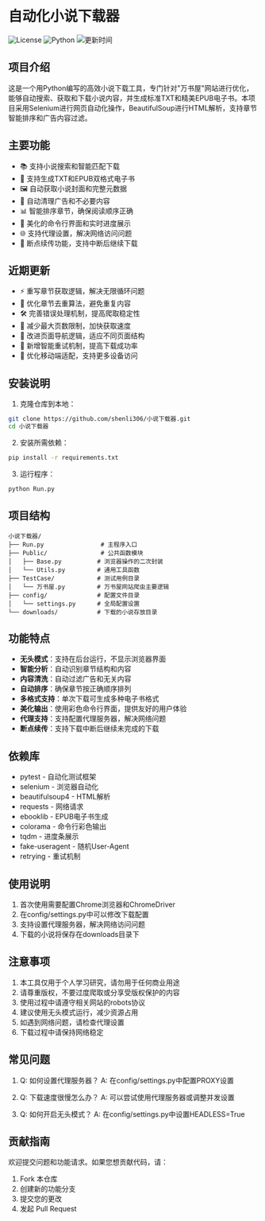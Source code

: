 # 自动化小说下载器

![License](https://img.shields.io/badge/license-MIT-blue.svg)
![Python](https://img.shields.io/badge/Python-3.8+-green.svg)
![更新时间](https://img.shields.io/badge/更新-2024年6月-orange.svg)

## 项目介绍

这是一个用Python编写的高效小说下载工具，专门针对"万书屋"网站进行优化，能够自动搜索、获取和下载小说内容，并生成标准TXT和精美EPUB电子书。本项目采用Selenium进行网页自动化操作，BeautifulSoup进行HTML解析，支持章节智能排序和广告内容过滤。

## 主要功能

- 📚 支持小说搜索和智能匹配下载
- 📖 支持生成TXT和EPUB双格式电子书
- 🖼️ 自动获取小说封面和完整元数据
- 🧹 自动清理广告和不必要内容
- 📊 智能排序章节，确保阅读顺序正确
- 🎨 美化的命令行界面和实时进度展示
- 🌐 支持代理设置，解决网络访问问题
- 🔄 断点续传功能，支持中断后继续下载

## 近期更新

- ⚡ 重写章节获取逻辑，解决无限循环问题
- 🔄 优化章节去重算法，避免重复内容
- 🛠️ 完善错误处理机制，提高爬取稳定性
- 📏 减少最大页数限制，加快获取速度
- 🔎 改进页面导航逻辑，适应不同页面结构
- 🎯 新增智能重试机制，提高下载成功率
- 📱 优化移动端适配，支持更多设备访问

## 安装说明

1. 克隆仓库到本地：
```bash
git clone https://github.com/shenli306/小说下载器.git
cd 小说下载器
```

2. 安装所需依赖：
```bash
pip install -r requirements.txt
```

3. 运行程序：
```bash
python Run.py
```

## 项目结构

```
小说下载器/
├── Run.py                # 主程序入口
├── Public/               # 公共函数模块
│   ├── Base.py          # 浏览器操作的二次封装
│   └── Utils.py         # 通用工具函数
├── TestCase/            # 测试用例目录
│   └── 万书屋.py         # 万书屋网站爬虫主要逻辑
├── config/              # 配置文件目录
│   └── settings.py      # 全局配置设置
└── downloads/           # 下载的小说存放目录
```

## 功能特点

- **无头模式**：支持在后台运行，不显示浏览器界面
- **智能分析**：自动识别章节结构和内容
- **内容清洗**：自动过滤广告和无关内容
- **自动排序**：确保章节按正确顺序排列
- **多格式支持**：单次下载可生成多种电子书格式
- **美化输出**：使用彩色命令行界面，提供友好的用户体验
- **代理支持**：支持配置代理服务器，解决网络问题
- **断点续传**：支持下载中断后继续未完成的下载

## 依赖库

- pytest - 自动化测试框架
- selenium - 浏览器自动化
- beautifulsoup4 - HTML解析
- requests - 网络请求
- ebooklib - EPUB电子书生成
- colorama - 命令行彩色输出
- tqdm - 进度条展示
- fake-useragent - 随机User-Agent
- retrying - 重试机制

## 使用说明

1. 首次使用需要配置Chrome浏览器和ChromeDriver
2. 在config/settings.py中可以修改下载配置
3. 支持设置代理服务器，解决网络访问问题
4. 下载的小说将保存在downloads目录下

## 注意事项

1. 本工具仅用于个人学习研究，请勿用于任何商业用途
2. 请尊重版权，不要过度爬取或分享受版权保护的内容
3. 使用过程中请遵守相关网站的robots协议
4. 建议使用无头模式运行，减少资源占用
5. 如遇到网络问题，请检查代理设置
6. 下载过程中请保持网络稳定

## 常见问题

1. Q: 如何设置代理服务器？
   A: 在config/settings.py中配置PROXY设置

2. Q: 下载速度很慢怎么办？
   A: 可以尝试使用代理服务器或调整并发设置

3. Q: 如何开启无头模式？
   A: 在config/settings.py中设置HEADLESS=True

## 贡献指南

欢迎提交问题和功能请求。如果您想贡献代码，请：

1. Fork 本仓库
2. 创建新的功能分支
3. 提交您的更改
4. 发起 Pull Request

